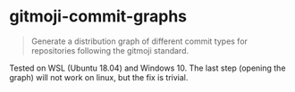 # gitmoji-commit-graphs
> Generate a distribution graph of different commit types for repositories following the gitmoji standard. 

Tested on WSL (Ubuntu 18.04) and Windows 10. The last step (opening the graph) will not work on linux, but the fix is trivial.
